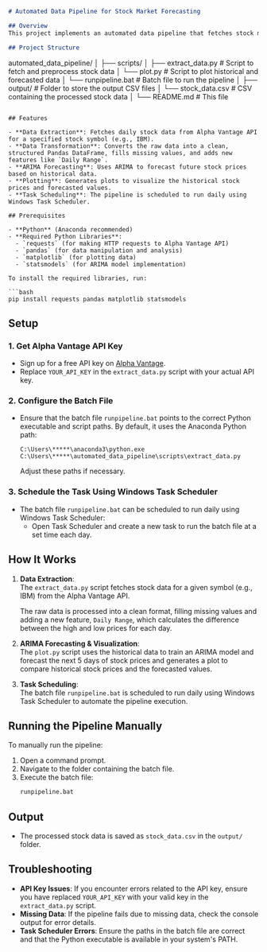 ```markdown
# Automated Data Pipeline for Stock Market Forecasting

## Overview
This project implements an automated data pipeline that fetches stock market data, processes it, and generates forecasts using an ARIMA model. The pipeline is scheduled to run daily using Windows Task Scheduler. The data is fetched from the Alpha Vantage API, transformed into a structured format, and forecasted using historical stock data.

## Project Structure

```
automated_data_pipeline/
│
├── scripts/
│   ├── extract_data.py            # Script to fetch and preprocess stock data
│   └── plot.py                    # Script to plot historical and forecasted data
│   └── runpipeline.bat                # Batch file to run the pipeline 
│
├── output/                        # Folder to store the output CSV files
│   └── stock_data.csv             # CSV containing the processed stock data
│
└── README.md                      # This file
```

## Features

- **Data Extraction**: Fetches daily stock data from Alpha Vantage API for a specified stock symbol (e.g., IBM).
- **Data Transformation**: Converts the raw data into a clean, structured Pandas DataFrame, fills missing values, and adds new features like `Daily Range`.
- **ARIMA Forecasting**: Uses ARIMA to forecast future stock prices based on historical data.
- **Plotting**: Generates plots to visualize the historical stock prices and forecasted values.
- **Task Scheduling**: The pipeline is scheduled to run daily using Windows Task Scheduler.

## Prerequisites

- **Python** (Anaconda recommended)
- **Required Python Libraries**:  
  - `requests` (for making HTTP requests to Alpha Vantage API)
  - `pandas` (for data manipulation and analysis)
  - `matplotlib` (for plotting data)
  - `statsmodels` (for ARIMA model implementation)

To install the required libraries, run:

```bash
pip install requests pandas matplotlib statsmodels
```

## Setup

### 1. Get Alpha Vantage API Key
- Sign up for a free API key on [Alpha Vantage](https://www.alphavantage.co/support/#api-key).
- Replace `YOUR_API_KEY` in the `extract_data.py` script with your actual API key.

### 2. Configure the Batch File
- Ensure that the batch file `runpipeline.bat` points to the correct Python executable and script paths. By default, it uses the Anaconda Python path:
  ```batch
  C:\Users\*****\anaconda3\python.exe C:\Users\*****\automated_data_pipeline\scripts\extract_data.py
  ```
  Adjust these paths if necessary.

### 3. Schedule the Task Using Windows Task Scheduler
- The batch file `runpipeline.bat` can be scheduled to run daily using Windows Task Scheduler:
  - Open Task Scheduler and create a new task to run the batch file at a set time each day.
  
## How It Works

1. **Data Extraction**:  
   The `extract_data.py` script fetches stock data for a given symbol (e.g., IBM) from the Alpha Vantage API.

   The raw data is processed into a clean format, filling missing values and adding a new feature, `Daily Range`, which calculates the difference between the high and low prices for each day.

3. **ARIMA Forecasting & Visualization**:  
   The `plot.py` script uses the historical data to train an ARIMA model and forecast the next 5 days of stock prices and generates a plot to compare historical stock prices and the forecasted values.

5. **Task Scheduling**:  
   The batch file `runpipeline.bat` is scheduled to run daily using Windows Task Scheduler to automate the pipeline execution.

## Running the Pipeline Manually

To manually run the pipeline:

1. Open a command prompt.
2. Navigate to the folder containing the batch file.
3. Execute the batch file:
   ```bash
   runpipeline.bat
   ```

## Output

- The processed stock data is saved as `stock_data.csv` in the `output/` folder.

## Troubleshooting

- **API Key Issues**: If you encounter errors related to the API key, ensure you have replaced `YOUR_API_KEY` with your valid key in the `extract_data.py` script.
- **Missing Data**: If the pipeline fails due to missing data, check the console output for error details.
- **Task Scheduler Errors**: Ensure the paths in the batch file are correct and that the Python executable is available in your system's PATH.

